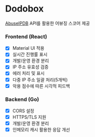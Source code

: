 # Dodobox
[AbuseIPDB](https://www.abuseipdb.com/) API를 활용한 어뷰징 스코어 제공

### Frontend (React)
- [x] Material UI 적용
- [x] 실시간 진행률 표시
- [x] 개발/운영 환경 분리
- [x] IP 주소 유효성 검증
- [x] 에러 처리 및 표시
- [x] 다중 IP 주소 일괄 처리(5개씩)
- [x] 악용 점수에 따른 시각적 피드백

### Backend (Go)
- [x] CORS 설정
- [x] HTTPS/TLS 지원
- [x] 개발/운영 환경 분리
- [x] 인메모리 캐시 활용한 응답 개선
